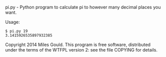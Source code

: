 pi.py - Python program to calculate pi to however many decimal places you want.

Usage:

    $ pi.py 19
    3.1415926535897932385

Copyright 2014 Miles Gould. This program is free software, distributed under
the terms of the WTFPL version 2: see the file COPYING for details.
